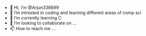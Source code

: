 - 👋 Hi, I’m @Arjun336699
- 👀 I’m intrested in coding and learning different areas of comp sci
- 🌱 I’m currently learning C
- 💞️ I’m looking to collaborate on ...
- 📫 How to reach me ...

<!---
Arjun336699/Arjun336699 is a ✨ special ✨ repository because its `README.md` (this file) appears on your GitHub profile.
You can click the Preview link to take a look at your changes.
--->
